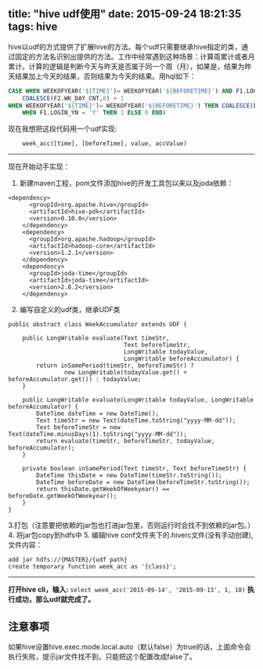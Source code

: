 title: "hive udf使用"
date: 2015-09-24 18:21:35
tags: hive
---

hive以udf的方式提供了扩展hive的方法。每个udf只需要继承hive指定的类，通过固定的方法名识别出提供的方法。工作中经常遇到这种场景：计算周累计或者月累计。计算的逻辑是判断今天与昨天是否属于同一个周（月），如果是，结果为昨天结果加上今天的结果，否则结果为今天的结果。用hql如下：
```sql
CASE WHEN WEEKOFYEAR('${TIME}')= WEEKOFYEAR('${BEFORETIME}') AND F1.LOGIN_YN = 'Y' THEN
    COALESCE(F2.WK_DAY_CNT,0) + 1
WHEN WEEKOFYEAR('${TIME}')= WEEKOFYEAR('${BEFORETIME}') THEN COALESCE(F2.WK_DAY_CNT,0) 
    WHEN F1.LOGIN_YN = 'Y' THEN 1 ELSE 0 END)
```
现在我想把这段代码用一个udf实现:
```
    week_acc([time], [beforeTime], value, accValue)
```
---
现在开始动手实现：
1. 新建maven工程，pom文件添加hive的开发工具包以来以及joda依赖：
```
<dependency>
      <groupId>org.apache.hive</groupId>
      <artifactId>hive-pdk</artifactId>
      <version>0.10.0</version>
    </dependency>
    <dependency>
      <groupId>org.apache.hadoop</groupId>
      <artifactId>hadoop-core</artifactId>
      <version>1.2.1</version>
    </dependency>
    <dependency>
      <groupId>joda-time</groupId>
      <artifactId>joda-time</artifactId>
      <version>2.8.2</version>
    </dependency>
```
2. 编写自定义的udf类，继承UDF类
```
public abstract class WeekAccumulator extends UDF {

    public LongWritable evaluate(Text timeStr,
                                 Text beforeTimeStr,
                                 LongWritable todayValue,
                                 LongWritable beforeAccumulator) {
        return inSamePeriod(timeStr, beforeTimeStr) ?
                new LongWritable(todayValue.get() + beforeAccumulator.get()) : todayValue;
    }

    public LongWritable evaluate(LongWritable todayValue, LongWritable beforeAccumulator) {
        DateTime dateTime = new DateTime();
        Text timeStr = new Text(dateTime.toString("yyyy-MM-dd"));
        Text beforeTimeStr = new Text(dateTime.minusDays(1).toString("yyyy-MM-dd"));
        return evaluate(timeStr, beforeTimeStr, todayValue, beforeAccumulator);
    }

    private boolean inSamePeriod(Text timeStr, Text beforeTimeStr) {
        DateTime thisDate = new DateTime(timeStr.toString());
        DateTime beforeDate = new DateTime(beforeTimeStr.toString());
        return thisDate.getWeekOfWeekyear() == beforeDate.getWeekOfWeekyear();
    }
}
```
3.打包（注意要把依赖的jar包也打进jar包里，否则运行时会找不到依赖的jar包。）
4. 将jar包copy到hdfs中
5. 编辑hive conf文件夹下的.hiverc文件(没有手动创建),文件内容：
```
add jar hdfs://{MASTER}/{udf path}
create temporary function week_acc as '{class}';
```
---

**打开hive cli，输入:**
```select week_acc('2015-09-14', '2015-09-13', 1, 10)```
**执行成功，那么udf就完成了。**

## 注意事项 ##
如果hive设置hive.exec.mode.local.auto（默认false）为true的话，上面命令会执行失败，提示jar文件找不到。只能把这个配置改成false了。
